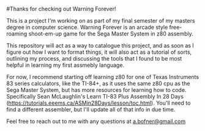 #Thanks for checking out Warning Forever! 

This is a project I'm working on as part of my final semester of my masters degree in computer science. 
Warning Forever is an arcade style free-roaming shoot-em-up game for the Sega Master System in z80 assembly. 

This repository will act as a way to catalogue this project, and as soon as I figure out how I want to format 
things, it will also act as a tutorial of sorts, outlining my process, and discussing the tools that I found
to be most helpful in learning my first assmebly language. 

For now, I recommend starting off learning z80 for one of Texas Instruments 83 series calculators, like the TI-84+, 
as it uses the same z80 cpu as the Sega Master System, but has more resources for learning how to code. Specifically 
Sean McLaughlin's Learn TI-83 Plus Assembly In 28 Days (https://tutorials.eeems.ca/ASMin28Days/lesson/toc.html). 
You'll need to find a different assembler, but I'll update all of that info in due time. 

Feel free to reach out to me with any questions at a.bofner@gmail.com
